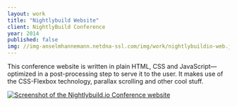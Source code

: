 ```yaml
---
layout: work
title: "Nightlybuild Website"
client: NightlyBuild Conference
year: 2014
published: false
img: //img-anselmhannemann.netdna-ssl.com/img/work/nightlybuildio-web.jpg
---
```


This conference website is written in plain HTML, CSS and JavaScript—optimized in a post-processing step to serve it to the user. It makes use of the CSS-Flexbox technology, parallax scrolling and other cool stuff.

<a href="http://www.nightlybuild.io/">
	<img src="//img-anselmhannemann.netdna-ssl.com/img/work/nightlybuildio-web.jpg" alt="Screenshot of the Nightlybuild.io Conference website">
</a>
